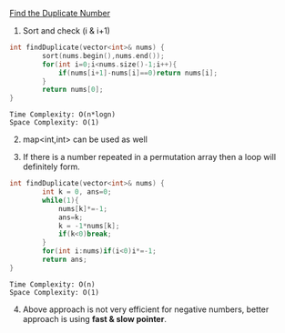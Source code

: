 [Find the Duplicate Number](https://leetcode.com/problems/find-the-duplicate-number/)

1. Sort and check (i & i+1)

```cpp
int findDuplicate(vector<int>& nums) {
        sort(nums.begin(),nums.end());
        for(int i=0;i<nums.size()-1;i++){
            if(nums[i+1]-nums[i]==0)return nums[i];
        }
        return nums[0];
}
```

```text
Time Complexity: O(n*logn)
Space Complexity: O(1)
```

2. map<int,int> can be used as well

3. If there is a number repeated in a permutation array then a loop will definitely form.

```cpp
int findDuplicate(vector<int>& nums) {
        int k = 0, ans=0;
        while(1){
            nums[k]*=-1;
            ans=k;
            k = -1*nums[k];
            if(k<0)break;
        }
        for(int i:nums)if(i<0)i*=-1;
        return ans;
}
```

```text
Time Complexity: O(n)
Space Complexity: O(1)
```

4. Above approach is not very efficient for negative numbers, better approach is using **fast & slow pointer**.

